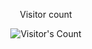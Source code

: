 <div align="center"> 
  <p>Visitor count</p>
  <img src="https://profile-counter.glitch.me/{Ammarmyp}/count.svg" alt="Visitor's Count" />
</div>
